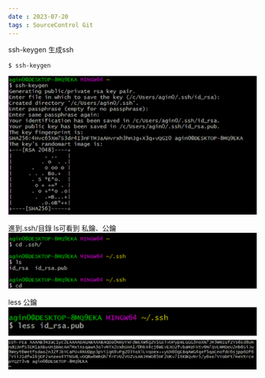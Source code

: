 ```yaml
---
date : 2023-07-20
tags : SourceControl Git
---
```


ssh-keygen 生成ssh
```
$ ssh-keygen
```

![Pasted image 20230720003250](https://raw.githubusercontent.com/agin0634/DuriShen_DevNote/main/Archives/Images/Pasted%20image%2020230720003250.png)

進到.ssh/目錄 ls可看到 私鑰、公鑰
![Pasted image 20230720003313](https://raw.githubusercontent.com/agin0634/DuriShen_DevNote/main/Archives/Images/Pasted%20image%2020230720003313.png)

less 公鑰
![Pasted image 2023072000s3332](https://raw.githubusercontent.com/agin0634/DuriShen_DevNote/main/Archives/Images/Pasted%20image%202023072000s3332.png)